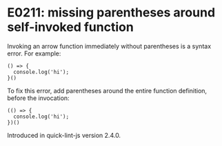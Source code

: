 # E0211: missing parentheses around self-invoked function

Invoking an arrow function immediately without parentheses is a syntax error.
For example:

```
() => {
  console.log('hi');
}()
```

To fix this error, add parentheses around the entire function definition, before
the invocation:

```
(() => {
  console.log('hi');
})()
```

Introduced in quick-lint-js version 2.4.0.
